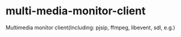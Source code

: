 multi-media-monitor-client
==========================

Multimedia monitor client(Including: pjsip, ffmpeg, libevent, sdl, e.g.)
